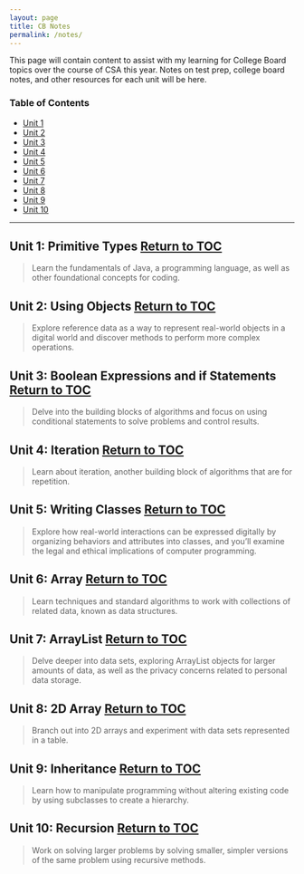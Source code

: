 ```yaml
---
layout: page
title: CB Notes
permalink: /notes/
---
```


This page will contain content to assist with my learning for College Board topics over the course of CSA this year. Notes on test prep, college board notes, and other resources for each unit will be here.

### Table of Contents
- [Unit 1](#unit-1-primitive-types)
- [Unit 2](#unit-2-using-objects)
- [Unit 3](#unit-3-boolean-expressions-and-if-statements)
- [Unit 4](#unit-4-iteration)
- [Unit 5](#unit-5-writing-classes)
- [Unit 6](#unit-6-array)
- [Unit 7](#unit-7-arraylist)
- [Unit 8](#unit-8-2d-array)
- [Unit 9](#unit-9-inheritance)
- [Unit 10](#unit-10-recursion)

***

## Unit 1: Primitive Types [Return to TOC](#table-of-contents)
> Learn the fundamentals of Java, a programming language, as well as other foundational concepts for coding.

## Unit 2: Using Objects [Return to TOC](#table-of-contents)
> Explore reference data as a way to represent real-world objects in a digital world and discover methods to perform more complex operations.

## Unit 3: Boolean Expressions and if Statements [Return to TOC](#table-of-contents)
> Delve into the building blocks of algorithms and focus on using conditional statements to solve problems and control results.

## Unit 4: Iteration [Return to TOC](#table-of-contents)
> Learn about iteration, another building block of algorithms that are for repetition.

## Unit 5: Writing Classes [Return to TOC](#table-of-contents)
> Explore how real-world interactions can be expressed digitally by organizing behaviors and attributes into classes, and you’ll examine the legal and ethical implications of computer programming.

## Unit 6: Array [Return to TOC](#table-of-contents)
> Learn techniques and standard algorithms to work with collections of related data, known as data structures.

## Unit 7: ArrayList [Return to TOC](#table-of-contents)
> Delve deeper into data sets, exploring ArrayList objects for larger amounts of data, as well as the privacy concerns related to personal data storage.

## Unit 8: 2D Array [Return to TOC](#table-of-contents)
> Branch out into 2D arrays and experiment with data sets represented in a table.

## Unit 9: Inheritance [Return to TOC](#table-of-contents)
> Learn how to manipulate programming without altering existing code by using subclasses to create a hierarchy.

## Unit 10: Recursion [Return to TOC](#table-of-contents)
> Work on solving larger problems by solving smaller, simpler versions of the same problem using recursive methods.




